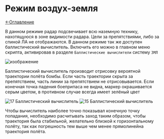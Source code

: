 # Режим воздух-земля

[<-Оглавление](https://github.com/d7KrEoL/avionics/blob/main/Readme/Wiki/WIKI.md)

В данном режиме радар подсвечивает всю наземную технику, нахотящуюся в зоне видимости радара. Цели за препятствиями, либо за спиной ЛА не отображаются. В данном режиме так же доступен баллистический вычислитель. Включить его можно в главном меню скрипта, активировав в разделе ```Баллистические вычислители``` систему ```ЗМЛ```

![изображение](https://github.com/user-attachments/assets/80b827fb-9bb0-4c61-87e8-d6041a2df915)

Баллистический вычислитель производит отрисовку вероятной траектории полёта бомбы. Если часть траектории скрыта за препятствием, часть линии за препятствием не отрисовывается. Если конечная точка падения боеприпаса не видна, маркер окрашивается серым цветом, в противном случае всегда имеет зелёный цвет

![17  Баллистический вычислитель](https://github.com/user-attachments/assets/fd3e40b7-27cf-4461-988d-7ec49a1a7934)
![15  Баллистический вычислитель](https://github.com/user-attachments/assets/ce3bd756-17e3-42b1-881c-bbec8ddfa4ba)

Чтобы вычислитель наиболее точно показывал конечную точку попадания, необходимо расчитывать заход таким образом, чтобы траектория была стабильной, желательно близкой к горизонтальному полёту, так как погрешность тем выше чем менее прямолинейна траектория полёта.
